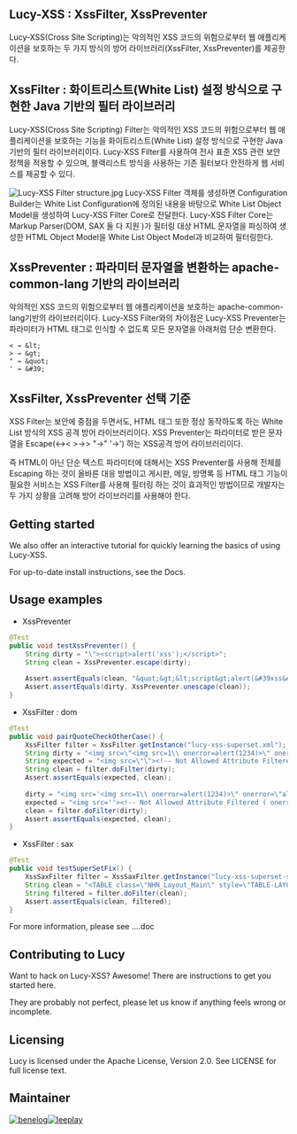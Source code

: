 ## Lucy-XSS : XssFilter, XssPreventer  
Lucy-XSS(Cross Site Scripting)는 악의적인 XSS 코드의 위험으로부터 웹 애플리케이션을 보호하는 두 가지 방식의 방어 라이브러리(XssFilter, XssPreventer)를 제공한다.

## XssFilter : 화이트리스트(White List) 설정 방식으로 구현한 Java 기반의 필터 라이브러리
Lucy-XSS(Cross Site Scripting) Filter는 악의적인 XSS 코드의 위험으로부터 웹 애플리케이션을 보호하는 기능을 화이트리스트(White List) 설정 방식으로 구현한 
Java 기반의 필터 라이브러리이다. Lucy-XSS Filter를 사용하여 전사 표준 XSS 관련 보안 정책을 적용할 수 있으며, 블랙리스트 방식을 사용하는 기존 필터보다 안전하게 
웹 서비스를 제공할 수 있다.

![Lucy-XSS Filter structure.jpg](/files/18411)
Lucy-XSS Filter 객체를 생성하면 Configuration Builder는 White List Configuration에 정의된 내용을 바탕으로 White List Object Model을 생성하여 
Lucy-XSS Filter Core로 전달한다. Lucy-XSS Filter Core는 Markup Parser(DOM, SAX 둘 다 지원 )가 필터링 대상 HTML 문자열을 파싱하여 생성한 HTML Object Model을 
White List Object Model과 비교하여 필터링한다.

## XssPreventer : 파라미터 문자열을 변환하는 apache-common-lang 기반의 라이브러리
악의적인 XSS 코드의 위험으로부터 웹 애플리케이션을 보호하는 apache-common-lang기반의 라이브러리이다. 
Lucy-XSS Filter와의 차이점은 Lucy-XSS Preventer는 파라미터가 HTML 태그로 인식할 수 없도록 모든 문자열을 아래처럼 단순 변환한다.
```
< → &lt; 
> → &gt; 
" → &quot; 
' → &#39;
```

## XssFilter, XssPreventer 선택 기준
XSS Filter는 보안에 중점을 두면서도, HTML 태그 또한 정상 동작하도록 하는 White List 방식의 XSS 공격 방어 라이브러리이다. 
XSS Preventer는 파라미터로 받은 문자열을 Escape(<→&lt; >→&gt; "→&quot; '→&#39;) 하는 XSS공격 방어 라이브러리이다. 

즉 HTML이 아닌 단순 텍스트 파라미터에 대해서는 XSS Preventer를 사용해 전체를 Escaping 하는 것이 올바른 대응 방법이고 
게시판, 메일, 방명록 등 HTML 태그 기능이 필요한 서비스는 XSS Filter를 사용해 필터링 하는 것이 효과적인 방법이므로 개발자는 두 가지 상황을 고려해 방어 라이브러리를 사용해야 한다.


## Getting started
We also offer an interactive tutorial for quickly learning the basics of using Lucy-XSS.

For up-to-date install instructions, see the Docs.


## Usage examples
* XssPreventer
``` java
@Test
public void testXssPreventer() {
	String dirty = "\"><script>alert('xss');</script>";
	String clean = XssPreventer.escape(dirty);
		
	Assert.assertEquals(clean, "&quot;&gt;&lt;script&gt;alert(&#39xss&#39);&lt;/script&gt;");
	Assert.assertEquals(dirty, XssPreventer.unescape(clean));
}
```

* XssFilter : dom
``` java
@Test
public void pairQuoteCheckOtherCase() {
	XssFilter filter = XssFilter.getInstance("lucy-xss-superset.xml");
	String dirty = "<img src=\"<img src=1\\ onerror=alert(1234)>\" onerror=\"alert('XSS')\">";
	String expected = "<img src=\"\"><!-- Not Allowed Attribute Filtered ( onerror=alert(1234)) --><img src=1\\>\" onerror=\"alert('XSS')\"&gt;";
	String clean = filter.doFilter(dirty);
	Assert.assertEquals(expected, clean);
		
	dirty = "<img src='<img src=1\\ onerror=alert(1234)>\" onerror=\"alert('XSS')\">";
	expected = "<img src=''><!-- Not Allowed Attribute Filtered ( onerror=alert(1234)) --><img src=1\\>\" onerror=\"alert('XSS')\"&gt;";
	clean = filter.doFilter(dirty);
	Assert.assertEquals(expected, clean);
}
```

* XssFilter : sax
``` java
@Test
public void testSuperSetFix() {
	XssSaxFilter filter = XssSaxFilter.getInstance("lucy-xss-superset-sax.xml");
	String clean = "<TABLE class=\"NHN_Layout_Main\" style=\"TABLE-LAYOUT: fixed\" cellSpacing=\"0\" cellPadding=\"0\" width=\"743\">" + "</TABLE>" + "<SPAN style=\"COLOR: #66cc99\"></SPAN>";
	String filtered = filter.doFilter(clean);
	Assert.assertEquals(clean, filtered);
}
```

For more information, please see ....doc

## Contributing to Lucy
Want to hack on Lucy-XSS? Awesome! There are instructions to get you started here.

They are probably not perfect, please let us know if anything feels wrong or incomplete.

## Licensing
Lucy is licensed under the Apache License, Version 2.0. See LICENSE for full license text.

## Maintainer
[![benelog](https://avatars1.githubusercontent.com/u/910151?v=2&s=100)](https://github.com/benelog)[![leeplay](https://avatars1.githubusercontent.com/u/7857613?v=2&s=100)](https://github.com/leeplay)


